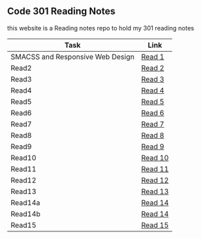 ## Code 301 Reading Notes

this website is a Reading notes repo to hold my 301 reading notes

| Task                             | Link                                                            |
| -------------------------------- | --------------------------------------------------------------- |
| SMACSS and Responsive Web Design | [Read 1](https://othabteh.github.io/Reading-notes-301/class-01) |
| Read2                            | [Read 2](https://othabteh.github.io/Reading-notes-301/class-02)                                                      |
| Read3                            | [Read 3]()                                                      |
| Read4                            | [Read 4]()                                                      |
| Read5                            | [Read 5]()                                                      |
| Read6                            | [Read 6]()                                                      |
| Read7                            | [Read 7]()                                                      |
| Read8                            | [Read 8]()                                                      |
| Read9                            | [Read 9]()                                                      |
| Read10                           | [Read 10]()                                                     |
| Read11                           | [Read 11]()                                                     |
| Read12                           | [Read 12]()                                                     |
| Read13                           | [Read 13]()                                                     |
| Read14a                          | [Read 14]()                                                     |
| Read14b                          | [Read 14]()                                                     |
| Read15                           | [Read 15]()                                                     |

